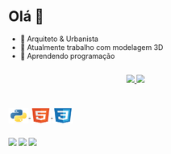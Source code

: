 # Olá 👋

- 📐 Arquiteto & Urbanista
- 🔭 Atualmente trabalho com modelagem 3D
- 🌱 Aprendendo programação

##

<div align="center">
  <a href="https://github.com/WellinsonBarros">
  <img height="180em" src="https://github-readme-stats.vercel.app/api?username=wellinsonbarros&show_icons=true&theme=dark&include_all_commits=true&count_private=true"/>
  <img height="180em" src="https://github-readme-stats.vercel.app/api/top-langs/?username=wellinsonbarros&layout=compact&langs_count=7&theme=dark"/>
</div>

##

<div style="display: inline_block"><br>
<img align="center" alt="Well-Python" height="30" width="40" src="https://raw.githubusercontent.com/devicons/devicon/master/icons/python/python-original.svg">
<img align="center" alt="Well-HTML" height="30" width="40" src="https://raw.githubusercontent.com/devicons/devicon/master/icons/html5/html5-original.svg">
<img align="center" alt="Well-CSS" height="30" width="40" src="https://raw.githubusercontent.com/devicons/devicon/master/icons/css3/css3-original.svg">
</div>

##

<div>

  <a href="https://www.instagram.com/wellinsonbarros/" target="_blank"><img src="https://img.shields.io/badge/-Instagram-%23E4405F?style=for-the-badge&logo=instagram&logoColor=white" target="_blank"></a>
  <a href = "mailto:wellinson.barros@gmail.com"><img src="https://img.shields.io/badge/-Gmail-%23333?style=for-the-badge&logo=gmail&logoColor=white" target="_blank"></a>
  <a href="https://https://www.linkedin.com/in/wellinsonbarros/" target="_blank"><img src="https://img.shields.io/badge/-LinkedIn-%230077B5?style=for-the-badge&logo=linkedin&logoColor=white" target="_blank"></a> 

</div>

